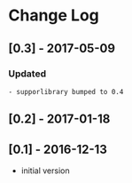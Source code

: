 # Change Log

## [0.3] - 2017-05-09
  ### Updated
    - supporlibrary bumped to 0.4

## [0.2] - 2017-01-18

## [0.1] - 2016-12-13
- initial version

